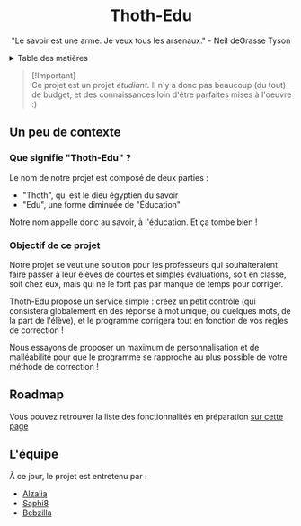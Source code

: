 <div align="center">
  <h1>Thoth-Edu</h1>
  <p>"Le savoir est une arme. Je veux tous les arsenaux." - Neil deGrasse Tyson</p>
</div>

<details>
  <summary>Table des matières</summary>

  - [Un peu de contexte](https://github.com/Thoth-Edu/.github/new/master#un-peu-de-contexte)
    - [Que signifie "Thoth-Edu" ?](https://github.com/Thoth-Edu/.github/new/master#que-signifie-thoth-edu-)
    - [Objectif de ce projet](https://github.com/Thoth-Edu/.github/new/master#objectif-de-ce-projet)
  - [Roadmap](https://github.com/Thoth-Edu/.github/new/master#roadmap)
  - [L'équipe](https://github.com/Thoth-Edu/.github/new/master#l%C3%A9quipe)
</details>

> [!Important]\
> Ce projet est un projet _étudiant_. Il n'y a donc pas beaucoup (du tout) de budget, et des connaissances loin d'être parfaites mises à l'oeuvre :)

## Un peu de contexte

### Que signifie "Thoth-Edu" ?

Le nom de notre projet est composé de deux parties :

- "Thoth", qui est le dieu égyptien du savoir
- "Edu", une forme diminuée de "Éducation"

Notre nom appelle donc au savoir, à l'éducation. Et ça tombe bien !

### Objectif de ce projet

Notre projet se veut une solution pour les professeurs qui souhaiteraient faire passer à leur élèves de courtes et simples évaluations, soit en classe, soit chez eux, mais qui ne le font pas par manque de temps pour corriger.

Thoth-Edu propose un service simple : créez un petit contrôle (qui consistera globalement en des réponse à mot unique, ou quelques mots, de la part de l'élève), et le programme corrigera tout en fonction de vos règles de correction !

Nous essayons de proposer un maximum de personnalisation et de malléabilité pour que le programme se rapproche au plus possible de votre méthode de correction !

## Roadmap

Vous pouvez retrouver la liste des fonctionnalités en préparation [sur cette page](https://github.com/orgs/Thoth-Edu/projects/1)

## L'équipe

À ce jour, le projet est entretenu par :

- [Alzalia](https://github.com/alzalia1)
- [Saphi8](https://github.com/Saphi8)
- [Bebzilla](https://github.com/bebzilla17)

